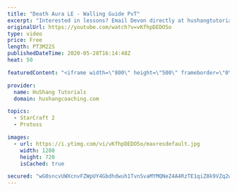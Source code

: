 ```yaml
---
title: "Death Aura LE - Walling Guide PvT"
excerpt: "Interested in lessons? Email Devon directly at hushangtutorials@outlook.com ------------------------------------------------------------------------------------------------------- Want to support HuShang Tutorials directly? Patreon is a website where you can contribute a monthly donation that will help"
originalUrl: https://youtube.com/watch?v=vKfhpDEDO5o
type: video
price: Free
length: PT3M22S
publishedDateTime: 2020-05-28T16:14:48Z
heat: 50

featuredContent: "<iframe width=\"800\" height=\"500\" frameborder=\"0\" src=\"https://www.youtube.com/embed/vKfhpDEDO5o\" allow=\"accelerometer; autoplay; encrypted-media; gyroscope; picture-in-picture\" allowfullscreen></iframe>"

provider:
  name: HuShang Tutorials
  domain: hushangcoaching.com

topics:
  - StarCraft 2
  - Protoss

images:
  - url: https://i.ytimg.com/vi/vKfhpDEDO5o/maxresdefault.jpg
    width: 1280
    height: 720
    isCached: true

secured: "wG0sncvUWXcnvFZWpUY4Gbdhdwuh1TvnSvaMYMQNeZ4A4RzTE1qiZ8k9VZq2w4uYqSIcoaOUVKY+EhvesKTFetYFhOWk5uZXmP7ZZihFnZ+CSU+hK98qQgP80Pu8Y7kL/2pxhJgFQqUgzZ0Ysw9GSyVWgR+N9ph44qasF2O6a7/DfkrSWadIuP1hcid6dIL0Xhi4zkkqFBtulgITSj1TLQj5+kx5P7YkB5yYXGWa5dGehC04cMy4zoDY/wVuT9G4Z/+ef5ufcOxNUAsERNE4zjZd+Knf/vrXzu/kqOLdnNQUl4cJZAI6WMlVnNLj/18Zi1DeAShGFI/08MBcOg7lEia9aT2113twP4hfOxaaZNIcBlXI+zjFwDjFA7Pr7rXqT5/cuU7ejUESPEXpe/fklfayCgPqxo6DWP4rcUuV4mI=;+C9vy6OPpqiWwogTjkY4VA=="
---
```



